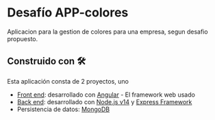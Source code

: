 # Desafío APP-colores

Aplicacion para la gestion de colores para una empresa, segun desafio propuesto.

## Construido con 🛠️
Esta aplicación consta de 2 proyectos, uno 
* [Front end](https://github.com/parraSebastian91/app-colores/tree/desarrollo/fe-colores): desarrollado con [Angular](https://angular.io/docs) - El framework web usado 
* [Back end](https://github.com/parraSebastian91/app-colores/tree/desarrollo/be-colores): desarrollado con [Node.js v14](https://nodejs.org/dist/latest-v14.x/docs/api/) y [Express Framework](https://expressjs.com/es/starter/installing.html)
* Persistencia de datos: [MongoDB](https://www.mongodb.com/)
